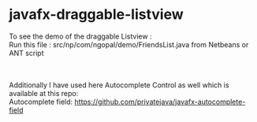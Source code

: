 javafx-draggable-listview
=========================
To see the demo of the draggable Listview :<br />
Run this file : src/np/com/ngopal/demo/FriendsList.java from Netbeans or ANT script <br />
<br />
<Br />

Additionally I have used here Autocomplete Control as well which is available at this repo: <br />
Autocomplete field: https://github.com/privatejava/javafx-autocomplete-field
